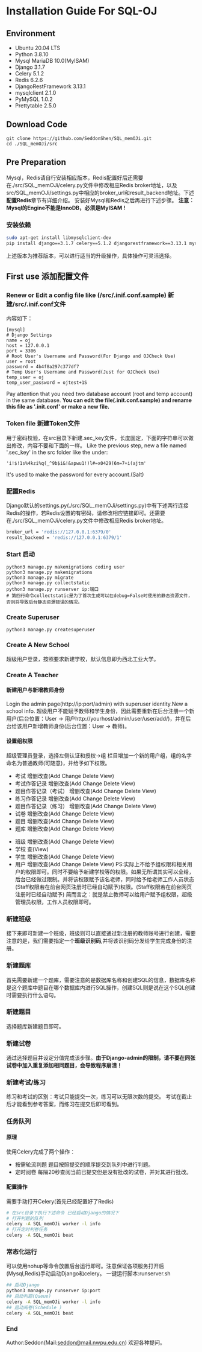 # Installation Guide For SQL-OJ
## Environment
- Ubuntu 20.04 LTS
- Python 3.8.10
- Mysql MariaDB 10.0(MyISAM)
- Django 3.1.7
- Celery 5.1.2
- Redis 6.2.6
- DjangoRestFramework 3.13.1
- mysqlclient 2.1.0
- PyMySQL 1.0.2
- Prettytable 2.5.0
## Download Code
```shell
git clone https://github.com/SeddonShen/SQL_memOJi.git
cd ./SQL_memOJi/src
```
## Pre Preparation
Mysql，Redis请自行安装相应版本，Redis配置好后还需要在./src/SQL_memOJi/celery.py文件中修改相应Redis broker地址，以及src/SQL_memOJi/settings.py中相应的broker_url和result_backend地址。下述**配置Redis**章节有详细介绍。
安装好Mysql和Redis之后再进行下述步骤。
**注意：Mysql的Engine不能是InnoDB，必须是MyISAM	!**
### 安装依赖
```bash
sudo apt-get install libmysqlclient-dev
pip install django==3.1.7 celery==5.1.2 djangorestframework==3.13.1 mysqlclient==2.1.0 pymysql==1.0.2 prettytable==2.5.0 redis==4.1.3
```
上述版本为推荐版本，可以进行适当的升级操作，具体操作可灵活选择。
## First use 添加配置文件
### Renew or Edit a config file like (/src/.inif.conf.sample) 新建/src/.inif.conf文件
内容如下：
```config
[mysql]
# Django Settings
name = oj
host = 127.0.0.1
port = 3306
# Root User's Username and Password(For Django and OJCheck Use)
user = root
password = 4b4f8a297c377df7
# Temp User's Username and Password(Just for OJCheck Use)
temp_user = oj
temp_user_password = ojtest+1S
```
Pay attention that you need two database account (root and temp account) in the same database.
**You can edit the file(.init.conf.sample) and rename this file as '.init.conf' or make a new file.**
### Token file 新建Token文件
用于密码校验，在src目录下新建.sec_key文件，长度固定，下面的字符串可以做出修改，内容不要和下面的一样。
Like the previous step, new a file named '.sec_key' in the src folder like the under:
```Token
'i!$!1s%4kzi%q(_^9b$i&!&apwu1!)l#=x0429(6m=7+i(ajtm'
```
It's used to make the password for every account.(Salt)
### 配置Redis
Django默认的settings.py(./src/SQL_memOJi/settings.py)中有下述两行连接Redis的操作，若Redis设置的有密码，请修改相应链接即可。还需要在./src/SQL_memOJi/celery.py文件中修改相应Redis broker地址。
``` bash
broker_url = 'redis://127.0.0.1:6379/0'
result_backend = 'redis://127.0.0.1:6379/1'
```
### Start 启动
``` shell
python3 manage.py makemigrations coding user
python3 manage.py makemigrations
python3 manage.py migrate
python3 manage.py collectstatic
python3 manage.py runserver ip:端口
# 第四行命令collectstatic是为了首次生成可以在debug=False时使用的静态资源文件，否则将导致后台静态资源错误的情况。
```
### Create Superuser
``` shell
python3 manage.py createsuperuser
```
### Create A New School
超级用户登录，按照要求新建学校，默认信息即为西北工业大学。
### Create A Teacher
#### 新建用户与新增教师身份
Login the admin page(http://ip:port/admin) with superuser identity.New a school info.
超级用户不能赋予教师和学生身份，因此需要重新在后台注册一个新用户(后台位置：User -> 用户http://yourhost/admin/user/user/add/)，并在后台给该用户新增教师身份(后台位置：User -> 教师)。

#### 设置组权限
超级管理员登录，选择左侧认证和授权->组 栏目增加一个新的用户组，组的名字命名为普通教师(可随意)，并给予如下权限。
- 考试 增删改查(Add Change Delete View)
- 考试作答记录 增删改查(Add Change Delete View)
- 题目作答记录（考试） 增删改查(Add Change Delete View)
- 练习作答记录 增删改查(Add Change Delete View)
- 题目作答记录（练习） 增删改查(Add Change Delete View)
- 试卷 增删改查(Add Change Delete View)
- 题目 增删改查(Add Change Delete View)
- 题库 增删改查(Add Change Delete View)
<!-- - 内容类型 增删改查(Add Change Delete View)
- 会话 增删改查(Add Change Delete View) -->
- 班级 增删改查(Add Change Delete View)
- 学校 查(View)
- 学生 增删改查(Add Change Delete View)
- 用户 增删改查(Add Change Delete View)
PS:实际上不给予组权限和相关用户的权限即可。同时不要给予新建学校等的权限。如果无所谓其实可以全给，后台已经做过限制。并将该权限赋予该名老师，同时给予给老师工作人员状态(Staff权限若在前台网页注册时已经自动赋予)权限。(Staff权限若在前台网页注册时已经自动赋予)
简而言之：就是禁止教师可以给用户赋予组权限，超级管理员权限，工作人员权限即可。
### 新建班级
接下来即可新建一个班级，班级则可以直接通过新注册的教师账号进行创建，需要注意的是，我们需要指定一个**班级识别码**,并将该识别码分发给学生完成身份的注册。
### 新建题库
首先需要新建一个题库，需要注意的是数据库名称和创建SQL的信息，数据库名称是这个题库中题目在哪个数据库内进行SQL操作，创建SQL则是说在这个SQL创建时需要执行什么语句。
### 新建题目
选择题库新建题目即可。
### 新建试卷
通过选择题目并设定分值完成该步骤。**由于Django-admin的限制，请不要在同张试卷中加入重复添加相同题目，会导致程序崩溃！**
### 新建考试/练习
练习和考试的区别：考试只能提交一次，练习可以无限次数的提交。
考试在截止后才能看到参考答案，而练习在提交后即可看到。

### 任务队列
#### 原理
使用Celery完成了两个操作：
- 按需轮流判题
题目按照提交的顺序提交到队列中进行判题。
- 定时阅卷
每隔20秒查阅当前已提交但是没有批改的试卷，并对其进行批改。
#### 配置操作
需要手动打开Celery(首先已经配置好了Redis)
```bash
# 在src目录下执行下述命令 已经启动Django的情况下
# 打开判题的队列
celery -A SQL_memOJi worker -l info
# 打开定时判卷任务
celery -A SQL_memOJi beat
```
### 常态化运行
可以使用nohup等命令放置后台运行即可。注意保证各项服务打开后(Mysql,Redis)手动启动Django和celery。
一键运行脚本:runserver.sh
```bash
## 启动Django
python3 manage.py runserver ip:port
## 启动判题(Queue)
celery -A SQL_memOJi worker -l info
## 启动阅卷(Schedule )
celery -A SQL_memOJi beat
```
### End
Author:Seddon(Mail:seddon@mail.nwpu.edu.cn)
欢迎各种提问。
